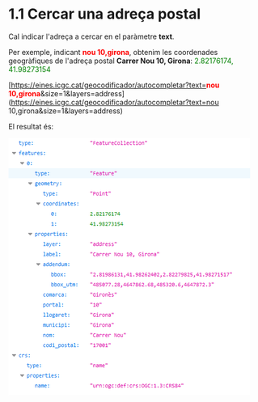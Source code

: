 # 1.1 Cercar una adreça postal 

Cal indicar l'adreça a cercar en el paràmetre **text**.

Per exemple, indicant <span style="color:red">**nou 10,girona**</span>, obtenim les coordenades geogràfiques de l'adreça postal **Carrer Nou 10, Girona**: <span style="color:green">2.82176174, 41.98273154</span>

[https://eines.icgc.cat/geocodificador/autocompletar?text=<span style="color:red">**nou 10,girona**</span>&size=1&layers=address](https://eines.icgc.cat/geocodificador/autocompletar?text=nou 10,girona&size=1&layers=address)


El resultat és:

![](img/autocompletar-address.png)
